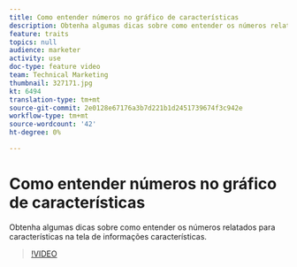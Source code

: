 ```yaml
---
title: Como entender números no gráfico de características
description: Obtenha algumas dicas sobre como entender os números relatados para características na tela de informações características.
feature: traits
topics: null
audience: marketer
activity: use
doc-type: feature video
team: Technical Marketing
thumbnail: 327171.jpg
kt: 6494
translation-type: tm+mt
source-git-commit: 2e0128e67176a3b7d221b1d2451739674f3c942e
workflow-type: tm+mt
source-wordcount: '42'
ht-degree: 0%

---
```



# Como entender números no gráfico de características

Obtenha algumas dicas sobre como entender os números relatados para características na tela de informações características.

>[!VIDEO](https://video.tv.adobe.com/v/327171/?quality=12&learn=on)
